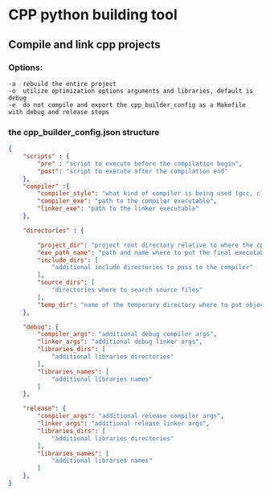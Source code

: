 # CPP python building tool
## Compile and link cpp projects 

### Options:
	-a	rebuild the entire project
	-o	utilize optimization options arguments and libraries, default is debug 
	-e	do not compile and export the cpp_builder_config as a Makefile with debug and release steps

### the cpp_builder_config.json structure

```json
{
	"scripts" : {
		"pre" : "script to execute before the compilation begin",
		"post": "script to execute after the compilation end"
	},
	"compiler" :{
		"compiler_style": "what kind of compiler is being used (gcc, clang, msvc, rustc)",
		"compiler_exe": "path to the compiler executable",
		"linker_exe": "path to the linker executable"
	},

	"directories" : {

		"project_dir": "project root directory relative to where the cpp_builder is being called",
		"exe_path_name": "path and name where to put the final executable",
		"include_dirs": [
			"additional include directories to pass to the compiler"
		],
		"source_dirs": [
			"directories where to search source files"
		],
		"temp_dir": "name of the temporary directory where to put object files"
	},

	"debug": {
		"compiler_args": "additional debug compiler args",
		"linker_args": "additional debug linker args",
		"libraries_dirs": [
			"additional libraries directories"
		],
		"libraries_names": [
			"additional libraries names"
		]
	},

	"release": {
		"compiler_args": "additional release compiler args",
		"linker_args": "additional release linker args",
		"libraries_dirs": [
			"additional libraries directories"
		],
		"libraries_names": [
			"additional libraries names"
		]
	},
}
```
